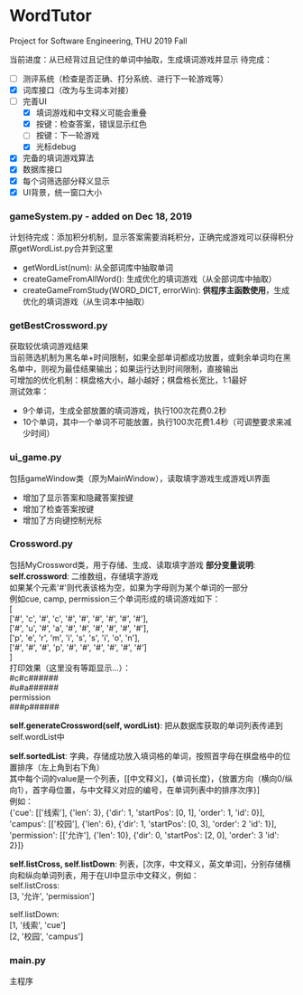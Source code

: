 # WordTutor
Project for Software Engineering, THU 2019 Fall

当前进度：从已经背过且记住的单词中抽取，生成填词游戏并显示
待完成：
- [ ] 测评系统（检查是否正确、打分系统、进行下一轮游戏等）
- [x] 词库接口（改为与生词本对接）
- [ ] 完善UI  
    - [x] 填词游戏和中文释义可能会重叠  
    - [x] 按键：检查答案，错误显示红色  
    - [ ] 按键：下一轮游戏  
    - [x] 光标debug  
- [x] 完备的填词游戏算法
- [x] 数据库接口
- [x] 每个词筛选部分释义显示
- [x] UI背景，统一窗口大小

### gameSystem.py - added on Dec 18, 2019  
计划待完成：添加积分机制，显示答案需要消耗积分，正确完成游戏可以获得积分
原getWordList.py合并到这里  
- getWordList(num): 从全部词库中抽取单词  
- createGameFromAllWord(): 生成优化的填词游戏（从全部词库中抽取）  
- createGameFromStudy(WORD_DICT, errorWin): **供程序主函数使用**，生成优化的填词游戏（从生词本中抽取）  

### getBestCrossword.py
获取较优填词游戏结果  
当前筛选机制为黑名单+时间限制，如果全部单词都成功放置，或剩余单词均在黑名单中，则视为最佳结果输出；如果运行达到时间限制，直接输出  
可增加的优化机制：棋盘格大小，越小越好；棋盘格长宽比，1:1最好  
测试效率：  
- 9个单词，生成全部放置的填词游戏，执行100次花费0.2秒  
- 10个单词，其中一个单词不可能放置，执行100次花费1.4秒（可调整要求来减少时间）  

### ui_game.py
包括gameWindow类（原为MainWindow），读取填字游戏生成游戏UI界面
- 增加了显示答案和隐藏答案按键
- 增加了检查答案按键
- 增加了方向键控制光标

### Crossword.py
包括MyCrossword类，用于存储、生成、读取填字游戏
**部分变量说明**:
**self.crossword**: 二维数组，存储填字游戏  
        如果某个元素'#'则代表该格为空，如果为字母则为某个单词的一部分  
        例如cue, camp, permission三个单词形成的填词游戏如下：  
            [  
            ['#', 'c', '#', 'c', '#', '#', '#', '#', '#', '#'],  
            ['#', 'u', '#', 'a', '#', '#', '#', '#', '#', '#'],  
            ['p', 'e', 'r', 'm', 'i', 's', 's', 'i', 'o', 'n'],  
            ['#', '#', '#', 'p', '#', '#', '#', '#', '#', '#']  
            ]  
        打印效果（这里没有等距显示...）：  
            #c#c######  
            #u#a######  
            permission  
            ###p######  

**self.generateCrossword(self, wordList)**: 把从数据库获取的单词列表传递到self.wordList中  

**self.sortedList**: 字典，存储成功放入填词格的单词，按照首字母在棋盘格中的位置排序（左上角到右下角）  
其中每个词的value是一个列表，[[中文释义]，{单词长度}，{放置方向（横向0/纵向1），首字母位置，与中文释义对应的编号，在单词列表中的排序次序}]  
例如：  
{'cue': [['线索'], {'len': 3}, {'dir': 1, 'startPos': [0, 1], 'order': 1, 'id': 0}],    
'campus': [['校园'], {'len': 6}, {'dir': 1, 'startPos': [0, 3], 'order': 2 'id': 1}],  
'permission': [['允许'], {'len': 10}, {'dir': 0, 'startPos': [2, 0], 'order': 3 'id': 2}]}  

**self.listCross, self.listDown**: 列表，[次序，中文释义，英文单词]，分别存储横向和纵向单词列表，用于在UI中显示中文释义，例如：  
self.listCross:  
[3, '允许', 'permission']  

self.listDown:  
[1, '线索', 'cue']  
[2, '校园', 'campus']

### main.py
主程序
